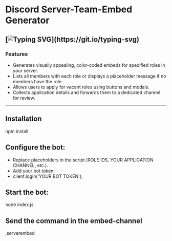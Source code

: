 # Discord Server-Team-Embed Generator

[![Typing SVG](https://readme-typing-svg.demolab.com?font=Fira+Code&pause=1000&color=F3F7DE&width=435&lines=A+Discord+bot+built+using+discord.js;+to+streamline+team+management;and+role+organization.)](https://git.io/typing-svg)
---

### **Features**

   - Generates visually appealing, color-coded embeds for specified roles in your server.  
   - Lists all members with each role or displays a placeholder message if no members have the role.  
   - Allows users to apply for vacant roles using buttons and modals.  
   - Collects application details and forwards them to a dedicated channel for review.  
---

## Installation  

npm install  

## Configure the bot:

   - Replace placeholders in the script (ROLE IDS, YOUR APPLICATION CHANNEL, etc.).
   - Add your bot token:
   - client.login('YOUR BOT TOKEN');  

## Start the bot:

node index.js

## Send the command in the embed-channel

,serverembed
